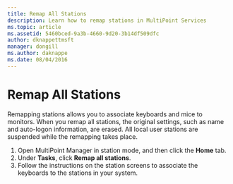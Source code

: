 ```yaml
---
title: Remap All Stations
description: Learn how to remap stations in MultiPoint Services
ms.topic: article
ms.assetid: 5460bced-9a3b-4660-9d20-3b14df509dfc
author: dknappettmsft
manager: dongill
ms.author: daknappe
ms.date: 08/04/2016
---
```

# Remap All Stations
Remapping stations allows you to associate keyboards and mice to monitors. When you remap all stations, the original settings, such as name and auto-logon information, are erased. All local user stations are suspended while the remapping takes place.

1.  Open MultiPoint Manager in station mode, and then click the **Home** tab.
2.  Under **Tasks**, click **Remap all stations**.
3. Follow the instructions on the station screens to associate the keyboards to the stations in your system.
